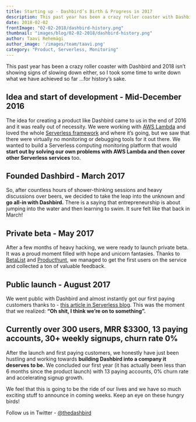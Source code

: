 ```yaml
---
title: Starting up - Dashbird’s Birth & Progress in 2017
description: This past year has been a crazy roller coaster with Dashbird and 2018 isn’t showing signs of slowing down either. Here's the first years summary for the history books.
date: 2018-02-02
frontImage: "02-02-2018/dashbird-history.png"
thumbnail: "images/blog/02-02-2018/dashbird-history.png"
author: Taavi Rehemägi
author_image: '/images/team/taavi.png'
category: "Product, Serverless, Monitoring"
---
```


This past year has been a crazy roller coaster with Dashbird and 2018 isn’t showing signs of slowing down either, so I took some time to write down what we have achieved so far ...for history’s sake. 

## Idea and start of development - Mid-December 2016
The idea for creating a product like Dashbird came to us in the end of 2016 and it was really out of necessity. We were working with <a href='https://aws.amazon.com/lambda/' target='_blank'>AWS Lambda</a> and loved the whole <a href='https://serverless.com/' target='_blank'>Serverless framework</a> and where it’s going, but we saw that there were virtually no monitoring or debugging tools for it out there. We wanted to build a Serverless computing monitoring platform that would **start out by solving our own problems with AWS Lambda and then cover other Serverless services** too.

## Founded Dashbird - March 2017
So, after countless hours of shower-thinking sessions and heavy discussions over beers, we decided to take the leap into the unknown and **go all-in with Dashbird.** There is a saying that entrepreneurship is about jumping into the water and then learning to swim. It sure felt like that back in March!

## Private beta - May 2017
After a few months of heavy hacking, we were ready to launch private beta. It was a proud moment filled with hope and unicorn fantasies. Thanks to <a href='https://betalist.com/startups/dashbird' target='_blank'>BetaList</a> and <a href='https://www.producthunt.com/posts/dashbird' target='_blank'>Producthunt</a>, we managed to get the first users on the service and collected a ton of valuable feedback.

## Public launch - August 2017
We went public with Dashbird and almost instantly got our first paying customers thanks to  - <a href='https://serverless.com/blog/serverless-monitoring-the-good-the-bad-and-the-ugly/'>this article in Serverless blog</a>.
This was the moment that we realized: **“Oh shit, I think we’re on to something”.**


## Currently over 300 users, MRR $3300, 13 paying accounts, 30+ weekly signups, churn rate 0%
After the launch and first paying customers, we honestly have just been hustling and working towards **building Dashbird into a company it deserves to be.** We concluded our first year (it has actually been less than 6 months since the product launch) with 13 paying accounts, 0% churn rate and accelerating signup growth. 

We feel that this is going to be the ride of our lives and we have so much exciting stuff to announce in coming weeks. Keep an eye on these hungry birds!

Follow us in Twitter - <a href='https://twitter.com/thedashbird' target='_blank'>@thedashbird</a>
